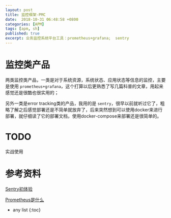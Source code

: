 ```yaml
---
layout: post
title: 监控框架-PMC
date:  2018-10-31 06:48:58 +0800
categories: [APM]
tags: [apm, sh]
published: true
excerpt: 业务监控系统平台工具：prometheus+grafana;  sentry
---
```


# 监控类产品

两类监控类产品，一类是对于系统资源，系统状态、应用状态等信息的监控，主要是使用 `prometheus+grafana`，这个打算以后更熟悉了写几篇科普的文章，用起来感觉还是很酷也很实用的；

另外一类是error tracking类的产品，我用的是 `sentry`，很早以前就听过它了，粗略了解之后感觉部署还是不简单就放弃了，后来突然想到可以使用docker来进行部署，就仔细读了它的部署文档，使用docker-compose来部署还是很简单的。


# TODO

实战使用


# 参考资料

[Sentry初体验](https://www.jianshu.com/p/a93c837c70de)

[Prometheus是什么](https://www.cnblogs.com/lazio10000/p/7773571.html)

* any list
{:toc}